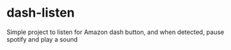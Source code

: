 # dash-listen

Simple project to listen for Amazon dash button, and when detected, pause spotify and play a sound

